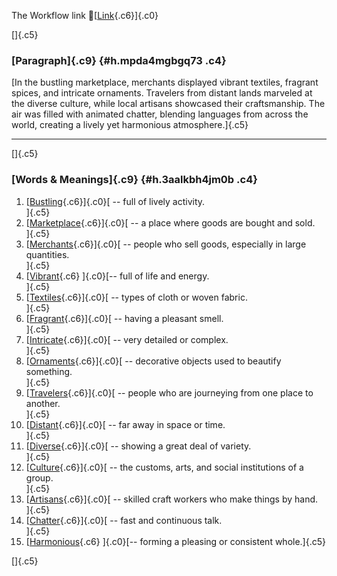 The Workflow link
👏[[Link](https://www.google.com/url?q=http://www.google.com&sa=D&source=editors&ust=1758467827209509&usg=AOvVaw3BLXyC9DTvRU5XLWy1Ye_q){.c6}]{.c0}

[]{.c5}

### [Paragraph]{.c9} {#h.mpda4mgbgq73 .c4}

[In the bustling marketplace, merchants displayed vibrant textiles,
fragrant spices, and intricate ornaments. Travelers from distant lands
marveled at the diverse culture, while local artisans showcased their
craftsmanship. The air was filled with animated chatter, blending
languages from across the world, creating a lively yet harmonious
atmosphere.]{.c5}

------------------------------------------------------------------------

[]{.c5}

### [Words & Meanings]{.c9} {#h.3aalkbh4jm0b .c4}

1.  [[Bustling](https://www.google.com/url?q=http://www.google.com&sa=D&source=editors&ust=1758467827210195&usg=AOvVaw08deCTvkheiOoAP4mAqmXD){.c6}]{.c0}[ --
    full of lively activity.\
    ]{.c5}
2.  [[Marketplace](https://www.google.com/url?q=http://www.google.com&sa=D&source=editors&ust=1758467827210332&usg=AOvVaw1kNJLxl0gZXWcjvN9rcpN-){.c6}]{.c0}[ --
    a place where goods are bought and sold.\
    ]{.c5}
3.  [[Merchants](https://www.google.com/url?q=http://www.google.com&sa=D&source=editors&ust=1758467827210487&usg=AOvVaw0f-5H5O91RWa7FvxccS_ro){.c6}]{.c0}[ --
    people who sell goods, especially in large quantities.\
    ]{.c5}
4.  [[Vibrant](https://www.google.com/url?q=http://www.google.com&sa=D&source=editors&ust=1758467827210625&usg=AOvVaw1YiTJVnETlPzPrSCZbHoB4){.c6}
    ]{.c0}[-- full of life and energy.\
    ]{.c5}
5.  [[Textiles](https://www.google.com/url?q=http://www.google.com&sa=D&source=editors&ust=1758467827210730&usg=AOvVaw2u5fDC66Hv2PCcxYXgMFbI){.c6}]{.c0}[ --
    types of cloth or woven fabric.\
    ]{.c5}
6.  [[Fragrant](https://www.google.com/url?q=http://www.google.com&sa=D&source=editors&ust=1758467827210842&usg=AOvVaw11aptosbPfmZYkWdCFBYTf){.c6}]{.c0}[ --
    having a pleasant smell.\
    ]{.c5}
7.  [[Intricate](https://www.google.com/url?q=http://www.google.com&sa=D&source=editors&ust=1758467827210943&usg=AOvVaw0doGHDXXiIVO9peFoKG08S){.c6}]{.c0}[ --
    very detailed or complex.\
    ]{.c5}
8.  [[Ornaments](https://www.google.com/url?q=http://www.google.com&sa=D&source=editors&ust=1758467827211046&usg=AOvVaw155yW9iEcuTRHqJbZyNbX6){.c6}]{.c0}[ --
    decorative objects used to beautify something.\
    ]{.c5}
9.  [[Travelers](https://www.google.com/url?q=http://www.google.com&sa=D&source=editors&ust=1758467827211249&usg=AOvVaw1ij98t4HI-Isjp9wQJvYhM){.c6}]{.c0}[ --
    people who are journeying from one place to another.\
    ]{.c5}
10. [[Distant](https://www.google.com/url?q=http://www.google.com&sa=D&source=editors&ust=1758467827211397&usg=AOvVaw2n1rCeiN5otXLeykckB__p){.c6}]{.c0}[ --
    far away in space or time.\
    ]{.c5}
11. [[Diverse](https://www.google.com/url?q=http://www.google.com&sa=D&source=editors&ust=1758467827211504&usg=AOvVaw0Csc4wmfSPuoJquUWzYhm0){.c6}]{.c0}[ --
    showing a great deal of variety.\
    ]{.c5}
12. [[Culture](https://www.google.com/url?q=http://www.google.com&sa=D&source=editors&ust=1758467827211609&usg=AOvVaw3c0RVGh9aMhWsbLzFVvagf){.c6}]{.c0}[ --
    the customs, arts, and social institutions of a group.\
    ]{.c5}
13. [[Artisans](https://www.google.com/url?q=http://www.google.com&sa=D&source=editors&ust=1758467827211735&usg=AOvVaw0lm3kKEq8d-rgAGq29-RGA){.c6}]{.c0}[ --
    skilled craft workers who make things by hand.\
    ]{.c5}
14. [[Chatter](https://www.google.com/url?q=http://www.google.com&sa=D&source=editors&ust=1758467827211852&usg=AOvVaw0koomS9F7CnLB1CanokxYQ){.c6}]{.c0}[ --
    fast and continuous talk.\
    ]{.c5}
15. [[Harmonious](https://www.google.com/url?q=http://www.google.com&sa=D&source=editors&ust=1758467827211958&usg=AOvVaw2ImDuubaS0F5DBVxgIbd8B){.c6}
    ]{.c0}[-- forming a pleasing or consistent whole.]{.c5}

[]{.c5}
